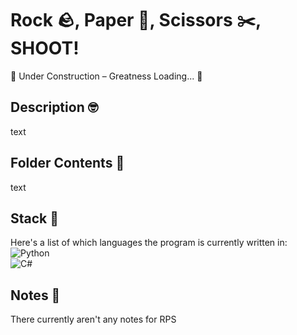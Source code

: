 # Rock 🪨, Paper 📃, Scissors ✂️, SHOOT!
🚧 Under Construction – Greatness Loading... 🚀

## Description 🤓
text

## Folder Contents 📂
text

## Stack 🧮
Here's a list of which languages the program is currently written in:
![Python](https://img.shields.io/badge/python-3670A0?style=for-the-badge&logo=python&logoColor=ffdd54)<br />
![C#](https://img.shields.io/badge/c%23-%23239120.svg?style=for-the-badge&logo=csharp&logoColor=white)

## Notes 📝
There currently aren't any notes for RPS
